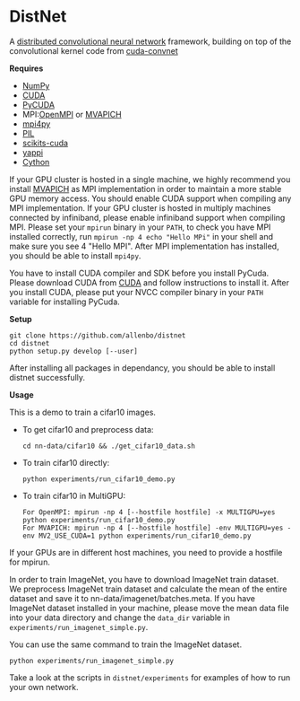 DistNet
=========
A [distributed convolutional neural network](http://yann.lecun.com/exdb/lenet/) framework, building on
top of the convolutional kernel code from [cuda-convnet](https://code.google.com/p/cuda-convnet/)


**Requires**

  * [NumPy](http://www.numpy.org/)
  * [CUDA](http://www.nvidia.com/object/cuda_home_new.html)
  * [PyCUDA](http://documen.tician.de/pycuda/)
  * MPI:[OpenMPI](http://www.open-mpi.org) or [MVAPICH](http://mvapich.cse.ohio-state.edu/)
  * [mpi4py](http://mpi4py.scipy.org/)
  * [PIL](http://www.pythonware.com/products/pil/)
  * [scikits-cuda](http://scikits.appspot.com/cuda)
  * [yappi](https://code.google.com/p/yappi/)
  * [Cython](http://cython.org/)

If your GPU cluster is hosted in a single machine, we highly recommend you install [MVAPICH](http://mvapich.cse.ohio-state.edu)
as MPI implementation in order to maintain a more stable GPU memory access. You should enable CUDA support when compiling any MPI
implementation. If your GPU cluster is hosted in multiply machines connected by infiniband, please enable infiniband support
when compiling MPI. Please set your `mpirun` binary in your `PATH`, to check you have MPI installed correctly, run `mpirun -np 4 echo "Hello MPi"` in your shell
and make sure you see 4 "Hello MPI". After MPI implementation has installed, you should be able to install `mpi4py`.

You have to install CUDA compiler and SDK before you install PyCuda. Please download CUDA from [CUDA](https://developer.nvidia.com/cuda-downloads) and follow instructions
to install it. After you install CUDA, please put your NVCC compiler binary in your `PATH` variable for installing PyCuda.

**Setup**

```
git clone https://github.com/allenbo/distnet
cd distnet
python setup.py develop [--user]
```

After installing all packages in dependancy, you should be able to install distnet successfully.

**Usage**

This is a demo to train a cifar10 images.

  * To get cifar10 and preprocess data:

	```
	cd nn-data/cifar10 && ./get_cifar10_data.sh
  	```
  * To train cifar10 directly:

	```
	python experiments/run_cifar10_demo.py
	```

  * To train cifar10 in MultiGPU:

	```
	For OpenMPI: mpirun -np 4 [--hostfile hostfile] -x MULTIGPU=yes python experiments/run_cifar10_demo.py
	For MVAPICH: mpirun -np 4 [--hostfile hostfile] -env MULTIGPU=yes -env MV2_USE_CUDA=1 python experiments/run_cifar10_demo.py
	```
If your GPUs are in different host machines, you need to provide a hostfile for mpirun.

In order to train ImageNet, you have to download ImageNet train dataset. We preprocess ImageNet train dataset and calculate the mean of the entire dataset and save it to nn-data/imagenet/batches.meta. If you have ImageNet dataset installed in your machine, please move the mean data file into your data directory and change the `data_dir` variable in `experiments/run_imagenet_simple.py`.

You can use the same command to train the ImageNet dataset.

```
python experiments/run_imagenet_simple.py
```

Take a look at the scripts in `distnet/experiments` for examples of how to run your own network.


